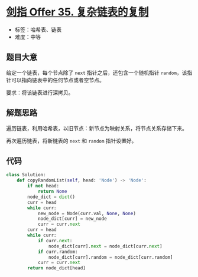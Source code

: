 # [剑指 Offer 35. 复杂链表的复制](https://leetcode-cn.com/problems/fu-za-lian-biao-de-fu-zhi-lcof/)

- 标签：哈希表、链表
- 难度：中等

## 题目大意

给定一个链表，每个节点除了 `next` 指针之后，还包含一个随机指针 `random`，该指针可以指向链表中的任何节点或者空节点。

要求：将该链表进行深拷贝。

## 解题思路

遍历链表，利用哈希表，以旧节点：新节点为映射关系，将节点关系存储下来。

再次遍历链表，将新链表的 `next` 和 `random` 指针设置好。

## 代码

```Python
class Solution:
    def copyRandomList(self, head: 'Node') -> 'Node':
        if not head:
            return None
        node_dict = dict()
        curr = head
        while curr:
            new_node = Node(curr.val, None, None)
            node_dict[curr] = new_node
            curr = curr.next
        curr = head
        while curr:
            if curr.next:
                node_dict[curr].next = node_dict[curr.next]
            if curr.random:
                node_dict[curr].random = node_dict[curr.random]
            curr = curr.next
        return node_dict[head]
```

